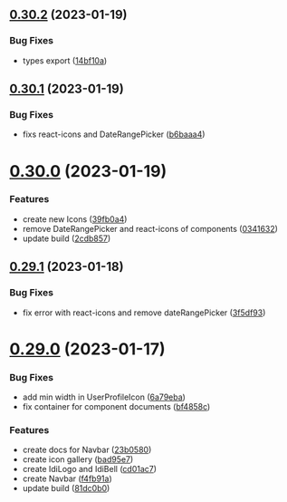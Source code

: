 ## [0.30.2](https://github.com/idbi/components/compare/v0.30.1...v0.30.2) (2023-01-19)


### Bug Fixes

* types export ([14bf10a](https://github.com/idbi/components/commit/14bf10ac6decf5e25d0acfecda69aae7fdf46ecc))



## [0.30.1](https://github.com/idbi/components/compare/v0.30.0...v0.30.1) (2023-01-19)


### Bug Fixes

* fixs react-icons and DateRangePicker ([b6baaa4](https://github.com/idbi/components/commit/b6baaa4d7b26e5fdc46fcacaac94f180247605fb))



# [0.30.0](https://github.com/idbi/components/compare/v0.29.1...v0.30.0) (2023-01-19)


### Features

* create new Icons ([39fb0a4](https://github.com/idbi/components/commit/39fb0a41cda82c705580f222aa09a196c5a92203))
* remove DateRangePicker and react-icons of components ([0341632](https://github.com/idbi/components/commit/0341632dca712da7508feb5d52090d076d0c487c))
* update build ([2cdb857](https://github.com/idbi/components/commit/2cdb8576130925a6bf27bc8cd809019d3ef60926))



## [0.29.1](https://github.com/idbi/components/compare/v0.29.0...v0.29.1) (2023-01-18)


### Bug Fixes

* fix error with react-icons and remove dateRangePicker ([3f5df93](https://github.com/idbi/components/commit/3f5df93265b3863fce1e4d262518764b655073d3))



# [0.29.0](https://github.com/idbi/components/compare/v0.28.0...v0.29.0) (2023-01-17)


### Bug Fixes

* add min width in UserProfileIcon ([6a79eba](https://github.com/idbi/components/commit/6a79ebaf4a47bdc5396ca56f216d9585acde1d21))
* fix container for component documents ([bf4858c](https://github.com/idbi/components/commit/bf4858c31922b5ad911a2a8b806b610db87fc91a))


### Features

* create docs for Navbar ([23b0580](https://github.com/idbi/components/commit/23b0580b90f825054895aec9638f50b5d5e06f0a))
* create icon gallery ([bad95e7](https://github.com/idbi/components/commit/bad95e722813ebcf84012fd60a51e8d270087c2f))
* create IdiLogo and IdiBell ([cd01ac7](https://github.com/idbi/components/commit/cd01ac72ca3c715bf3cedd796b23864094bee693))
* create Navbar ([f4fb91a](https://github.com/idbi/components/commit/f4fb91aac3353ceda0ba5011a3046e3e77b40725))
* update build ([81dc0b0](https://github.com/idbi/components/commit/81dc0b07498b73ddb16f8c3908baed0c0af3fc55))



